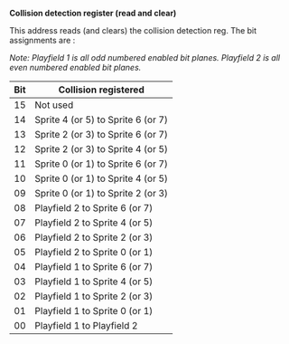 **Collision detection register (read and clear)**

This address reads (and clears) the collision detection reg. The bit assignments are :  
  
*Note: Playfield 1 is all odd numbered enabled bit planes. Playfield 2 is all even numbered enabled bit planes.*

| Bit| Collision registered  |
| ---|---  |
| 15| Not used  |
| 14| Sprite 4 (or 5) to Sprite 6 (or 7)  |
| 13| Sprite 2 (or 3) to Sprite 6 (or 7)  |
| 12| Sprite 2 (or 3) to Sprite 4 (or 5)  |
| 11| Sprite 0 (or 1) to Sprite 6 (or 7)  |
| 10| Sprite 0 (or 1) to Sprite 4 (or 5)  |
| 09| Sprite 0 (or 1) to Sprite 2 (or 3)  |
| 08| Playfield 2 to Sprite 6 (or 7)  |
| 07| Playfield 2 to Sprite 4 (or 5)  |
| 06| Playfield 2 to Sprite 2 (or 3)  |
| 05| Playfield 2 to Sprite 0 (or 1)  |
| 04| Playfield 1 to Sprite 6 (or 7)  |
| 03| Playfield 1 to Sprite 4 (or 5)  |
| 02| Playfield 1 to Sprite 2 (or 3)  |
| 01| Playfield 1 to Sprite 0 (or 1)  |
| 00| Playfield 1 to Playfield 2|

